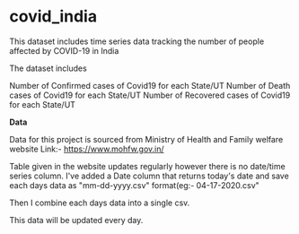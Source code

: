 # covid_india

This dataset includes time series data tracking the number of people affected by COVID-19 in India

The dataset includes

Number of  Confirmed cases of Covid19 for each State/UT
Number of  Death cases of Covid19 for each State/UT
Number of  Recovered cases of Covid19 for each State/UT

**Data**

Data for this project is sourced from Ministry of Health and Family welfare website
Link:- https://www.mohfw.gov.in/

Table given in the website updates regularly however there is no date/time series column.
I've added a Date column that returns today's date and save each days data as "mm-dd-yyyy.csv" format(eg:- 04-17-2020.csv"

Then I combine each days data into a single csv.

This data will be updated every day.
